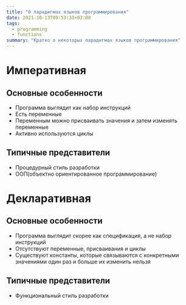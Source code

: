 ```yaml
---
title: "О парадигмах языков программирования"
date: 2021-10-13T09:53:33+03:00
tags:
  - programming
  - functions
summary: "Кратко о некоторых парадигмах языков программирования"
---
```


# Императивная 

## Основные особенности 
- Программа выглядит как набор инструкций
- Есть переменные
- Переменным можно присваивать значения и затем изменять переменные
- Активно используются циклы

## Типичные представители 
- Процедурный стиль разработки
- ООП(объектно ориентированное программирование)

# Декларативная 
## Основные особенности 
- Программа выглядит скорее как спецификация, а не набор инструкций
- Отсутствуют переменные, присваивания и циклы
- Существуют константы, которые связываются с конкретными значениями один раз и больше их изменить нельзя

## Типичные представители 
- Функциональный стиль разработки


